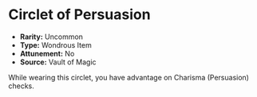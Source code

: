 # Circlet of Persuasion

- **Rarity:** Uncommon
- **Type:** Wondrous Item
- **Attunement:** No
- **Source:** Vault of Magic

While wearing this circlet, you have advantage on Charisma (Persuasion) checks.
